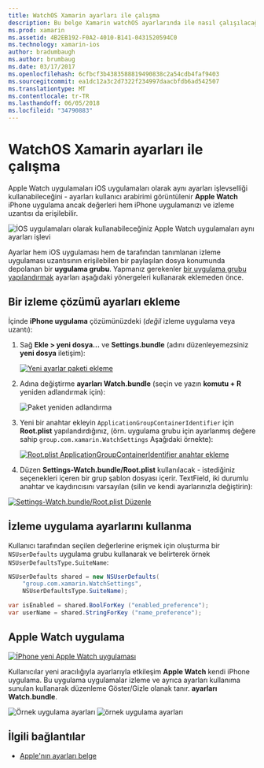 ```yaml
---
title: WatchOS Xamarin ayarları ile çalışma
description: Bu belge Xamarin watchOS ayarlarında ile nasıl çalışılacağını açıklar. İPhone üzerinde uygulama ve Apple Watch uygulama bu ayarları kullanarak ekleme ayarlarını izleme uygulama çözümü açıklanmaktadır.
ms.prod: xamarin
ms.assetid: 4B2EB192-F0A2-4010-B141-0431520594C0
ms.technology: xamarin-ios
author: bradumbaugh
ms.author: brumbaug
ms.date: 03/17/2017
ms.openlocfilehash: 6cfbcf3b4383588819490838c2a54cdb4faf9403
ms.sourcegitcommit: ea1dc12a3c2d7322f234997daacbfdb6ad542507
ms.translationtype: MT
ms.contentlocale: tr-TR
ms.lasthandoff: 06/05/2018
ms.locfileid: "34790883"
---
```

# <a name="working-with-watchos-settings-in-xamarin"></a>WatchOS Xamarin ayarları ile çalışma

Apple Watch uygulamaları iOS uygulamaları olarak aynı ayarları işlevselliği kullanabileceğini - ayarları kullanıcı arabirimi görüntülenir **Apple Watch** iPhone uygulama ancak değerleri hem iPhone uygulamanızı ve izleme uzantısı da erişilebilir.

![](settings-images/intro.png "İOS uygulamaları olarak kullanabileceğiniz Apple Watch uygulamaları aynı ayarları işlevi")

Ayarlar hem iOS uygulaması hem de tarafından tanımlanan izleme uygulaması uzantısının erişilebilen bir paylaşılan dosya konumunda depolanan bir **uygulama grubu**. Yapmanız gerekenler [bir uygulama grubu yapılandırmak](~/ios/watchos/app-fundamentals/app-groups.md) ayarları aşağıdaki yönergeleri kullanarak eklemeden önce.

## <a name="add-settings-in-a-watch-solution"></a>Bir izleme çözümü ayarları ekleme

İçinde **iPhone uygulama** çözümünüzdeki (*değil* izleme uygulama veya uzantı):

1. Sağ **Ekle > yeni dosya...**  ve **Settings.bundle** (adını düzenleyemezsiniz **yeni dosya** iletişim):

   [![](settings-images/settings-add-sml.png "Yeni ayarlar paketi ekleme")](settings-images/settings-add.png#lightbox)

2. Adına değiştirme **ayarları Watch.bundle** (seçin ve yazın **komutu + R** yeniden adlandırmak için):

   ![](settings-images/settings-rename.png "Paket yeniden adlandırma")

3. Yeni bir anahtar ekleyin `ApplicationGroupContainerIdentifier` için **Root.plist** yapılandırdığınız, (örn. uygulama grubu için ayarlanmış değere sahip `group.com.xamarin.WatchSettings` Aşağıdaki örnekte):

   [ ![](settings-images/settings-appgroup-sml.png "Root.plist ApplicationGroupContainerIdentifier anahtar ekleme")](settings-images/settings-appgroup.png#lightbox)

4. Düzen **Settings-Watch.bundle/Root.plist** kullanılacak - istediğiniz seçenekleri içeren bir grup şablon dosyası içerir.
  TextField, iki durumlu anahtar ve kaydırıcısını varsayılan (silin ve kendi ayarlarınızla değiştirin):

  [![](settings-images/rootplist-sml.png "Settings-Watch.bundle/Root.plist Düzenle")](settings-images/rootplist.png#lightbox)


## <a name="use-settings-in-the-watch-app"></a>İzleme uygulama ayarlarını kullanma

Kullanıcı tarafından seçilen değerlerine erişmek için oluşturma bir `NSUserDefaults` uygulama grubu kullanarak ve belirterek örnek `NSUserDefaultsType.SuiteName`:

```csharp
NSUserDefaults shared = new NSUserDefaults(
    "group.com.xamarin.WatchSettings",
    NSUserDefaultsType.SuiteName);

var isEnabled = shared.BoolForKey ("enabled_preference");
var userName = shared.StringForKey ("name_preference");
```

## <a name="apple-watch-app"></a>Apple Watch uygulama

[![](settings-images/settings-app-sml.png "İPhone yeni Apple Watch uygulaması")](settings-images/settings-app.png#lightbox)

Kullanıcılar yeni aracılığıyla ayarlarıyla etkileşim **Apple Watch** kendi iPhone uygulama. Bu uygulama uygulamalar izleme ve ayrıca ayarları kullanıma sunulan kullanarak düzenleme Göster/Gizle olanak tanır. **ayarları Watch.bundle**.

![](settings-images/applewatch-1.png "Örnek uygulama ayarları") ![](settings-images/applewatch-2.png "örnek uygulama ayarları")



## <a name="related-links"></a>İlgili bağlantılar

- [Apple'nın ayarları belge](https://developer.apple.com/library/prerelease/ios/documentation/General/Conceptual/WatchKitProgrammingGuide/Settings.html#//apple_ref/doc/uid/TP40014969-CH22-SW1)
